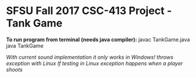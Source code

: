 # SFSU Fall 2017 CSC-413 Project - Tank Game

**To run program from terminal (needs java compiler):**
javac TankGame.java
java TankGame

_With current sound implementation it only works in Windows! throws exception with Linux_
_If testing in Linux exception happens when a player shoots_
